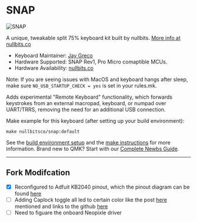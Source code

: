 # SNAP

![SNAP](https://nullbits.co/static/img/snap10.jpg)

A unique, tweakable split 75% keyboard kit built by nullbits. [More info at nullbits.co](https://nullbits.co/nibble/)

* Keyboard Maintainer: [Jay Greco](https://github.com/jaygreco)
* Hardware Supported: SNAP Rev1, Pro Micro comaptible MCUs.
* Hardware Availability: [nullbits.co](https://nullbits.co/)

Note: If you are seeing issues with MacOS and keyboard hangs after sleep, make sure `NO_USB_STARTUP_CHECK = yes` is set in your rules.mk.

Adds experimental "Remote Keyboard" functionality, which forwards keystrokes from an external macropad, keyboard, or numpad over UART/TRRS, removing the need for an additional USB connection. 

Make example for this keyboard (after setting up your build environment):

    make nullbitsco/snap:default

See the [build environment setup](https://docs.qmk.fm/#/getting_started_build_tools) and the [make instructions](https://docs.qmk.fm/#/getting_started_make_guide) for more information. Brand new to QMK? Start with our [Complete Newbs Guide](https://docs.qmk.fm/#/newbs).

----
## Fork Modifcation
- [x] Reconfigured to Adfuit KB2040 pinout, which the pinout diagram can be found [here](https://github.com/adafruit/Adafruit-KB2040-PCB/blob/main/Adafruit%20KB2040%20Pinout.pdf)
- [ ] Adding Caplock toggle all led to certain color like the post [here](https://www.reddit.com/r/glorious/comments/t9s0yh/comment/i17kkt6/?utm_source=share&utm_medium=web2x&context=3) mentioned and links to the github [here](https://github.com/gourdo1/qmk_firmware/blob/490e1ad77b1fcaf3bc56e97d5cfde2eb70216e6a/keyboards/gmmk/pro/rev1/ansi/keymaps/gourdo1/keymap.c#L244)
- [ ] Need to figuare the onboard Neopixle driver
